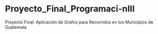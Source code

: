 # Proyecto_Final_Programaci-nIII
Proyecto Final: Aplicación de Grafos para Recorridos en los Municipios de Guatemala

